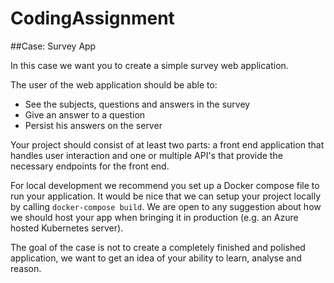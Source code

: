 # CodingAssignment

##Case: Survey App

In this case we want you to create a simple survey web application. 

The user of the web application should be able to:
- See the subjects, questions and answers in the survey
- Give an answer to a question
- Persist his answers on the server

Your project should consist of at least two parts: a front end application that handles user interaction and one or multiple API's that provide the necessary endpoints for the front end.

For local development we recommend you set up a Docker compose file to run your application. It would be nice that we can setup your project locally by calling `docker-compose build`. We are open to any suggestion about how we should host your app when bringing it in production (e.g. an Azure hosted Kubernetes server).

The goal of the case is not to create a completely finished and polished application, we want to get an idea of your ability to learn, analyse and reason.
